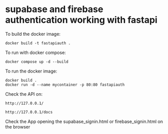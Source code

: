 # supabase and firebase authentication working with fastapi

To build the docker image:
```
docker build -t fastapiauth .
```

To run with docker compose:
```
docker compose up -d --build
```

To run the docker image:
```
docker build .
docker run -d --name mycontainer -p 80:80 fastapiauth
```

Check the API on:
```
http://127.0.0.1/

http://127.0.0.1/docs
```

Check the App opening the supabase_signin.html or firebase_signin.html on the browser

